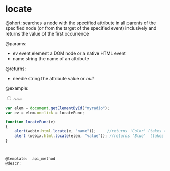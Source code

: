 locate
=============


@short: searches a node with the specified attribute in all parents of the specified node (or from the target of the specified event) inclusively and returns the value of the first occurrence

	

@params:
- ev	event,element		a DOM node or a native HTML event
- name	string		the name of an attribute

@returns:
- needle	string		the attribute value or <i>null</i>
	

@example:

<input type="radio" id="myradio" name="Color" value="Blue">
~~~

~~~js
var elem = document.getElementById("myradio");
var ev = elem.onclick = locateFunc;

function locateFunc(e)
{
	alert(webix.html.locate(e, "name"));     //returns 'Color' (takes the event object)
    alert (webix.html.locate(elem, "value")); //returns 'Blue'  (takes the node)
}



@template:	api_method
@descr:


